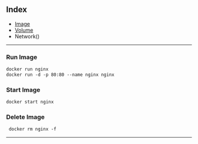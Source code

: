 ## Index
- [Image](#run-image)
- [Volume]()
- Network()
---
### Run Image
```Dockerfile
docker run nginx
docker run -d -p 80:80 --name nginx nginx
```
### Start Image
```Dockerfile
docker start nginx
```

### Delete Image
```Dockerfile
 docker rm nginx -f
```
---
